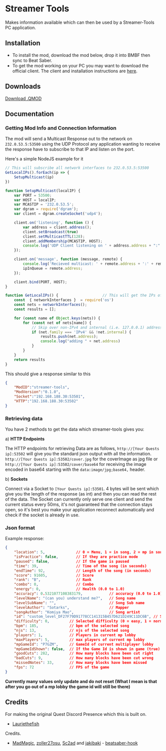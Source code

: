 # Streamer Tools

Makes information available which can then be used by a Streamer-Tools PC application.

## Installation
- To install the mod, download the mod below, drop it into BMBF then sync to Beat Saber.
- To get the mod working on your PC you may want to download the official client. The client and installation instructions are [here](https://github.com/ComputerElite/streamer-tools-client).

## Downloads
[Download .QMOD](https://github.com/EnderdracheLP/streamer-tools/releases/latest)

## Documentation
### Getting Mod Info and Connection Information
The mod will send a Multicast Response out to the network on `232.0.53.5:53500` using the UDP Protocol any application wanting to receive the response have to subscribe to that IP and listen on the port.

Here's a simple NodeJS example for it

```js
// This will subscribe all network interfaces to 232.0.53.5:53500
GetLocalIPs().forEach(ip => {
    SetupMulticast(ip)
})

function SetupMulticast(localIP) {
    var PORT = 53500;
    var HOST = localIP;
    var MCASTIP = '232.0.53.5';
    var dgram = require('dgram');
    var client = dgram.createSocket('udp4');

    client.on('listening', function () {
        var address = client.address();
        client.setBroadcast(true)
        client.setMulticastTTL(128); 
        client.addMembership(MCASTIP, HOST);
        console.log('UDP Client listening on ' + address.address + ":" + address.port);
    });

    client.on('message', function (message, remote) {   
        console.log('Recieved multicast: ' + remote.address + ':' + remote.port +' - ' + message);
        ipInQueue = remote.address;
    });

    client.bind(PORT, HOST);
}

function GetLocalIPs() {                    // This will get the IPs of all network interfaces
	const  { networkInterfaces }  = require('os')
    const nets = networkInterfaces();
    const results = [];

    for (const name of Object.keys(nets)) {
        for (const net of nets[name]) {
            // Skip over non-IPv4 and internal (i.e. 127.0.0.1) addresses
            if (net.family === 'IPv4' && !net.internal) {
                results.push(net.address);
                console.log("adding " + net.address)
            }
        }
    }
    return results
}
```

This should give a response similar to this

```json
{
    "ModID":"streamer-tools",
    "ModVersion":"0.1.0",
    "Socket":"192.168.188.30:53501",
    "HTTP":"192.168.188.30:53502"
}
```

### Retrieving data
You have 2 methods to get the data which streamer-tools gives you:

a) **HTTP Endpoints**

The HTTP endpoints for retrieving Data are as follows, 
`http://[Your Quests ip]:53502` will give you the standard json output with all the information.
`http://[Your Quests ip]:53502/cover.jpg` for the coverImage as jpg file or 
`http://[Your Quests ip]:53502/cover/base64` for receiving the image encoded in base64 starting with the `data:image/jpg;base64,` header.

b) **Sockets**

Connect via a Socket to `[Your Quests ip]:53501`.
4 bytes will be sent which give you the length of the response (as int) and then you can read the rest of the data. The Socket can currently only serve one client and send the current status every 50ms, it's not guaranteed that the connection stays open, so it's best you make your application reconnect automatically and check if the socket is already in use.

### Json format
Example response:
```json
{
    "location": 5,              // 0 = Menu, 1 = in song, 2 = mp in song, 3 = tutorial, 4 = campaign, 5 = in mp lobby
    "isPractice": false,        // If they are practice mode
    "paused": false,            // If the game is paused
    "time": 39,                 // Time of the song (in seconds)
    "endTime": 92,              // Length of the song (in seconds)
    "score": 91605,             // Score
    "rank": "B",                // Rank
    "combo": 0,                 // Combo
    "energy": 0,                // Health (0.0 to 1.0)
    "accuracy": 0.5321077108383179,            // accuracy (0.0 to 1.0)
    "levelName": "(can you) understand me?",   // Song name
    "levelSubName": "",                        // Song Sub name
    "levelAuthor": "Sotarks",                  // Mapper
    "songAuthor": "Komiya Mao",                // Song artist
    "id": "custom_level_DF27F79D91778CC141315B457D621D249C11DC6B", // Song id (remove "custom_level_" to get hash)
    "difficulty": 0,         // Selected difficulty (0 = easy, 1 = normal, 2 = hard, 3 = expert, 4 = expert +)
    "bpm": 185,              // bpm of the selected song
    "njs": 13,               // njs of the selected song
    "players": 1,            // Players in current mp lobby
    "maxPlayers": 5,         // max players of current mp lobby
    "mpGameId": "P7GZM",     // GameId of current multiplayer lobby
    "mpGameIdShown": false,  // If the Game Id is shown in game (true) or as ***** (false)
    "goodCuts": 282,         // How many blocks have been cut right
    "badCuts": 9,            // How many blocks have been cut wrong
    "missedNotes": 33,       // How many blocks have been missed
    "fps": 72                // FPS of the game
}
```
**Currently many values only update and do not reset (What I mean is that after you go out of a mp lobby the game id will still be there)**

## Credits
For making the original Quest Discord Presence which this is built on.
* [Lauriethefish](https://github.com/Lauriethefish)

Credits.
* [MadMagic](https://github.com/madmagic007), [zoller27osu](https://github.com/zoller27osu), [Sc2ad](https://github.com/Sc2ad) and [jakibaki](https://github.com/jakibaki) - [beatsaber-hook](https://github.com/sc2ad/beatsaber-hook)
